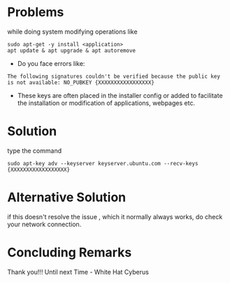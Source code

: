 # Problems
while doing system modifying operations like 
```
sudo apt-get -y install <application>
apt update & apt upgrade & apt autoremove
```
- Do you face errors like:
``` Err:18 http://dl.google.com/linux/chrome/deb stable Release.gpg
The following signatures couldn't be verified because the public key is not available: NO_PUBKEY {XXXXXXXXXXXXXXXXX} 
```
- These keys are often placed in the installer config or added to facilitate the installation or modification of applications, webpages etc.

# Solution
type the command
```
sudo apt-key adv --keyserver keyserver.ubuntu.com --recv-keys {XXXXXXXXXXXXXXXXXX}
```
# Alternative Solution

if this doesn't resolve the issue , which it normally always works, do check your network connection. 

# Concluding Remarks
Thank you!!! Until next Time - White Hat Cyberus
